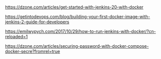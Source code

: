 https://dzone.com/articles/get-started-with-jenkins-20-with-docker

https://getintodevops.com/blog/building-your-first-docker-image-with-jenkins-2-guide-for-developers

https://emilwypych.com/2017/10/29/how-to-run-jenkins-with-docker/?cn-reloaded=1

https://dzone.com/articles/securing-password-with-docker-compose-docker-secre?fromrel=true